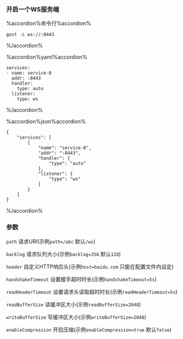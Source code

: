 ### 开启一个WS服务端

%accordion%命令行%accordion%
```
gost -L ws://:8443
```
%/accordion%


%accordion%yaml%accordion%
```
services:
- name: service-0
  addr: :8443
  handler:
    type: auto
  listener:
    type: ws
```
%/accordion%

%accordion%json%accordion%
```
{
    "services": [
        {
            "name": "service-0",
            "addr": ":8443",
            "handler": {
                "type": "auto"
            },
            "listener": {
                "type": "ws"
            }
        }
    ]
}
```
%/accordion%

### 参数

`path` 请求URI(示例`path=/abc` 默认`/ws`)

`backlog` 请求队列大小(示例`backlog=256` 默认`128`)

`header` 自定义HTTP响应头(示例`host=baidu.com` 只能在配置文件内设定)

`handshakeTimeout` 设置握手超时时长(示例`handshakeTimeout=5s`)

`readHeaderTimeout` 设置请求头读取超时时长(示例`readHeaderTimeout=5s`)

`readBufferSize` 读缓冲区大小(示例`readBufferSize=2048`)

`writeBufferSize` 写缓冲区大小(示例`writeBufferSize=2048`)

`enableCompression` 开启压缩(示例`enableCompression=true` 默认`false`)
